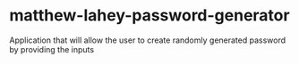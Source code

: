 # matthew-lahey-password-generator
Application that will allow the user to create randomly generated password by providing the inputs

